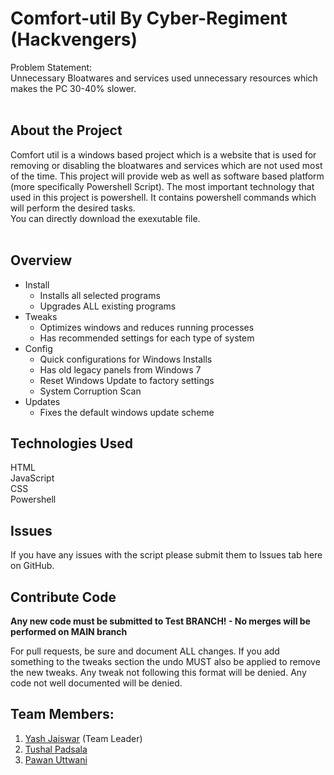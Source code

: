 # Comfort-util By Cyber-Regiment (Hackvengers)
Problem Statement:</br>
Unnecessary Bloatwares and services used unnecessary resources which makes the PC 30-40% slower.</br></br>

## About the Project
Comfort util is a windows based project which is a website that is used for removing or disabling the bloatwares and services which are not used most of the time. This project will provide web as well as software based platform (more specifically Powershell Script).
The most important technology that used in this project is powershell. It contains powershell commands which will perform the desired tasks.</br>
You can directly download the exexutable file.</br></br>

## Overview
- Install
  - Installs all selected programs
  - Upgrades ALL existing programs 
- Tweaks
  - Optimizes windows and reduces running processes
  - Has recommended settings for each type of system
- Config
  - Quick configurations for Windows Installs
  - Has old legacy panels from Windows 7
  - Reset Windows Update to factory settings
  - System Corruption Scan
- Updates
  - Fixes the default windows update scheme

## Technologies Used
HTML</br>
JavaScript</br>
CSS</br>
Powershell</br>

## Issues

If you have any issues with the script please submit them to Issues tab here on GitHub.

## Contribute Code

**Any new code must be submitted to Test BRANCH! - No merges will be performed on MAIN branch**

For pull requests, be sure and document ALL changes. If you add something to the tweaks section the undo MUST also be applied to remove the new tweaks. Any tweak not following this format will be denied. Any code not well documented will be denied.

## Team Members:
1. [Yash Jaiswar](https://github.com/jaiswar-yash) (Team Leader)
2. [Tushal Padsala](https://github.com/padsalatushal)
3. [Pawan Uttwani](https://github.com/pawanuttwani)
